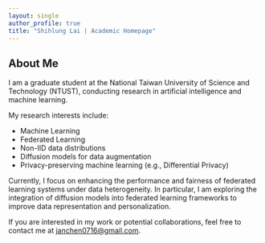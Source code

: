 ```yaml
---
layout: single
author_profile: true
title: "Shihlung Lai | Academic Homepage"
---
```


## About Me

I am a graduate student at the National Taiwan University of Science and Technology (NTUST), conducting research in artificial intelligence and machine learning.

My research interests include:
- Machine Learning
- Federated Learning
- Non-IID data distributions
- Diffusion models for data augmentation
- Privacy-preserving machine learning (e.g., Differential Privacy)

Currently, I focus on enhancing the performance and fairness of federated learning systems under data heterogeneity. In particular, I am exploring the integration of diffusion models into federated learning frameworks to improve data representation and personalization.

If you are interested in my work or potential collaborations, feel free to contact me at [janchen0716@gmail.com](mailto:janchen0716@gmail.com).
